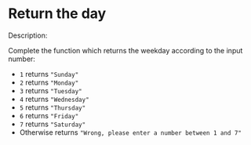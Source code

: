 # Return the day 
Description:

Complete the function which returns the weekday according to the input number:

* ```1``` returns ```"Sunday"```
* ```2``` returns ```"Monday"```
* ```3``` returns ```"Tuesday"```
* ```4``` returns ```"Wednesday"```
* ```5``` returns ```"Thursday"```
* ```6``` returns ```"Friday"```
* ```7``` returns ```"Saturday"```
* Otherwise returns ```"Wrong, please enter a number between 1 and 7"```